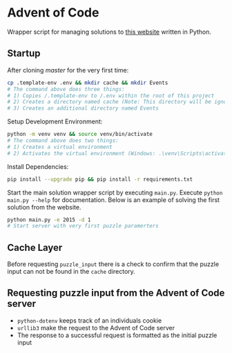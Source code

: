 # Advent of Code
Wrapper script for managing solutions to [this website](https://adventofcode.com/) written in Python.

## Startup
After cloning *master* for the very first time:
```bash
cp .template-env .env && mkdir cache && mkdir Events
# The command above does three things:
# 1) Copies /.template-env to /.env within the root of this project
# 2) Creates a directory named cache (Note: This directory will be ignored by version control)
# 3) Creates an additional directory named Events
```

Setup Development Environment:
```bash
python -m venv venv && source venv/bin/activate
# The command above does two things:
# 1) Creates a virtual environment
# 2) Activates the virtual environment (Windows: .\venv\Scripts\activate)
```

Install Dependencies:
```bash
pip install --upgrade pip && pip install -r requirements.txt
```

Start the main solution wrapper script by executing `main.py`. Execute `python main.py --help` for documentation.
Below is an example of solving the first solution from the website.
```bash
python main.py -e 2015 -d 1
# Start server with very first puzzle paramerters
```

## Cache Layer
Before requesting `puzzle_input` there is a check to confirm that the puzzle input can not be found in the `cache` directory.

## Requesting puzzle input from the Advent of Code server
- `python-dotenv` keeps track of an individuals cookie
- `urllib3` make the request to the Advent of Code server
- The response to a successful request is formatted as the initial puzzle input 
